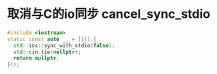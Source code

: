 # 取消与C的io同步 cancel_sync_stdio

```cpp
#include <iostream>
static const auto __ = []() {
  std::ios::sync_with_stdio(false);
  std::cin.tie(nullptr);
  return nullptr;
}();
```